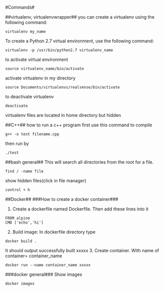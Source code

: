 #Commands#

##virtualenv, virtualenvwrapper##
you can create a virtualenv using the following command:
```
virtualenv my_name
```
To create a Python 2.7 virtual environment, use the following command:
```
virtualenv -p /usr/bin/python2.7 virtualenv_name
```
to activate virtual environment
```
source virtualenv_name/bin/activate
```
activate virtualenv in my directory
```
source Documents/virtualenvs/realsense/bin/activate
```
to deactivate virtualenv
```
deactivate
```
virtualenv files are located in home directory but hidden

##C++##
how to run a c++ program
first use this command to compile 
```
g++ -o test filename.cpp
```
then run by
```
./test 
```

##bash general##
This will search all directories from the root for a file.
```
find / -name file
```
show hidden files(click in file manager)
```
control + h 
```

##Docker##
###How to create a docker container###
1. Create a dockerfile named Dockerfile. Then add these lines into it
```
FROM alpine
CMD ['echo','hi']
```
2. Build image: In dockerfile directory type
```
docker build . 
```
It should output successfully built xxxxx
3. Create container. With name of container= container_name
``` 
docker run --name container_name xxxxx
```
###docker general###
Show images
```
docker images
```



